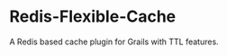 Redis-Flexible-Cache
====================

A Redis based cache plugin for Grails with TTL features. 
